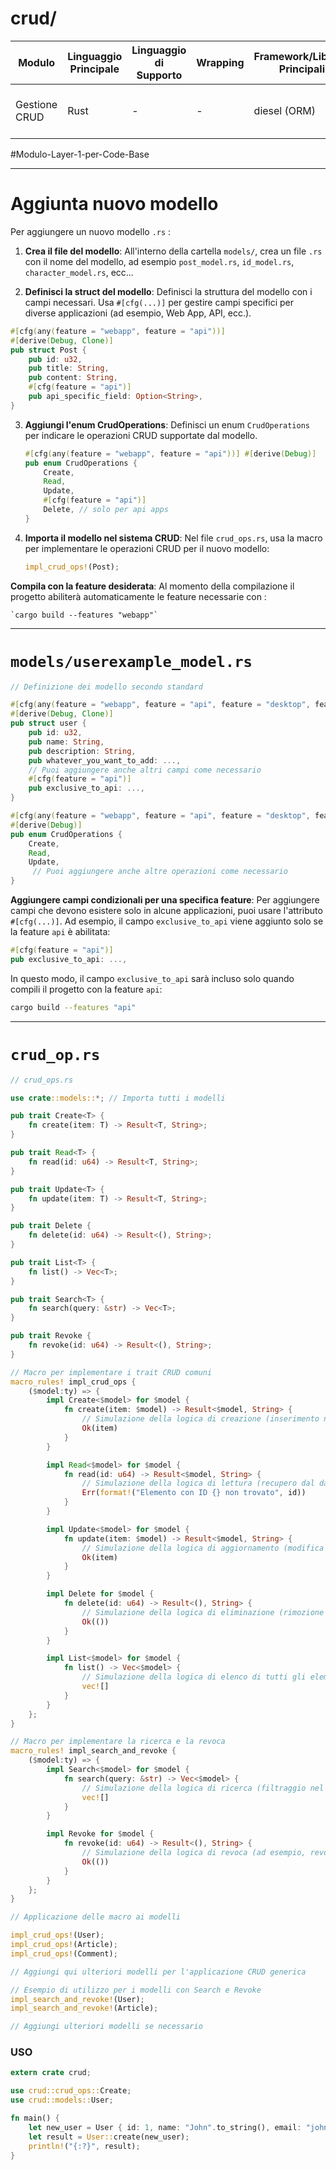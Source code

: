 # crud/

| Modulo        | Linguaggio Principale | Linguaggio di Supporto | Wrapping | Framework/Librerie Principali | Considerazioni per lo Sviluppo<br>                     |
| ------------- | --------------------- | ---------------------- | -------- | ----------------------------- | ------------------------------------------------------ |
| Gestione CRUD | Rust                  | -                      | -        | diesel (ORM)                  | Design pattern Repository, astrazione del database<br> |

#Modulo-Layer-1-per-Code-Base 

---
# Aggiunta nuovo modello

Per aggiungere un nuovo modello `.rs` :

1. **Crea il file del modello**: All'interno della cartella `models/`, crea un file `.rs` con il nome del modello, ad esempio `post_model.rs`, `id_model.rs`, `character_model.rs`, ecc... 
    
2. **Definisci la struct del modello**: Definisci la struttura del modello con i campi necessari. Usa `#[cfg(...)]` per gestire campi specifici per diverse applicazioni (ad esempio, Web App, API, ecc.).

```Rust
#[cfg(any(feature = "webapp", feature = "api"))]
#[derive(Debug, Clone)]
pub struct Post {
    pub id: u32,
    pub title: String,
    pub content: String,
    #[cfg(feature = "api")]
    pub api_specific_field: Option<String>,
}
```

3. **Aggiungi l'enum CrudOperations**: Definisci un enum `CrudOperations` per indicare le operazioni CRUD supportate dal modello.
    
    ```Rust
	#[cfg(any(feature = "webapp", feature = "api"))] #[derive(Debug)] 
	pub enum CrudOperations {
		Create,
		Read,
	    Update,
	    #[cfg(feature = "api")] 
	    Delete, // solo per api apps
	}
	```
    
4. **Importa il modello nel sistema CRUD**: Nel file `crud_ops.rs`, usa la macro per implementare le operazioni CRUD per il nuovo modello:

    ```Rust
	impl_crud_ops!(Post);
	```
    
    
**Compila con la feature desiderata**: Al momento della compilazione il progetto abiliterà automaticamente le feature necessarie con :
	
    `cargo build --features "webapp"`

---

# `models/userexample_model.rs`

```Rust
// Definizione dei modello secondo standard

#[cfg(any(feature = "webapp", feature = "api", feature = "desktop", feature = "automation", feature = "embedded"))]
#[derive(Debug, Clone)]
pub struct user {
    pub id: u32,
    pub name: String,
    pub description: String,
    pub whatever_you_want_to_add: ...,
    // Puoi aggiungere anche altri campi come necessario
    #[cfg(feature = "api")]
    pub exclusive_to_api: ...,
}

#[cfg(any(feature = "webapp", feature = "api", feature = "desktop", feature = "automation", feature = "embedded"))]
#[derive(Debug)]
pub enum CrudOperations {
    Create,
    Read,
    Update,
	 // Puoi aggiungere anche altre operazioni come necessario
}
```

**Aggiungere campi condizionali per una specifica feature**: Per aggiungere campi che devono esistere solo in alcune applicazioni, puoi usare l'attributo `#[cfg(...)]`. Ad esempio, il campo `exclusive_to_api` viene aggiunto solo se la feature `api` è abilitata:

```Rust
#[cfg(feature = "api")]
pub exclusive_to_api: ...,
```

In questo modo, il campo `exclusive_to_api` sarà incluso solo quando compili il progetto con la feature `api`:

```bash
cargo build --features "api"
```

---

# `crud_op.rs`

```Rust
// crud_ops.rs

use crate::models::*; // Importa tutti i modelli

pub trait Create<T> {
    fn create(item: T) -> Result<T, String>;
}

pub trait Read<T> {
    fn read(id: u64) -> Result<T, String>;
}

pub trait Update<T> {
    fn update(item: T) -> Result<T, String>;
}

pub trait Delete {
    fn delete(id: u64) -> Result<(), String>;
}

pub trait List<T> {
    fn list() -> Vec<T>;
}

pub trait Search<T> {
    fn search(query: &str) -> Vec<T>;
}

pub trait Revoke {
    fn revoke(id: u64) -> Result<(), String>;
}

// Macro per implementare i trait CRUD comuni
macro_rules! impl_crud_ops {
    ($model:ty) => {
        impl Create<$model> for $model {
            fn create(item: $model) -> Result<$model, String> {
                // Simulazione della logica di creazione (inserimento nel database) per ogni modello che implementa il trait con `match`statement
                Ok(item)
            }
        }

        impl Read<$model> for $model {
            fn read(id: u64) -> Result<$model, String> {
                // Simulazione della logica di lettura (recupero dal database) per ogni modello che implementa il trait con `match`statement
                Err(format!("Elemento con ID {} non trovato", id))
            }
        }

        impl Update<$model> for $model {
            fn update(item: $model) -> Result<$model, String> {
                // Simulazione della logica di aggiornamento (modifica nel database) per ogni modello che implementa il trait con `match`statement
                Ok(item)
            }
        }

        impl Delete for $model {
            fn delete(id: u64) -> Result<(), String> {
                // Simulazione della logica di eliminazione (rimozione dal database) per ogni modello che implementa il trait con `match`statement
                Ok(())
            }
        }

        impl List<$model> for $model {
            fn list() -> Vec<$model> {
                // Simulazione della logica di elenco di tutti gli elementi  per ogni modello che implementa il trait con `match`statement
                vec![]
            }
        }
    };
}

// Macro per implementare la ricerca e la revoca
macro_rules! impl_search_and_revoke {
    ($model:ty) => {
        impl Search<$model> for $model {
            fn search(query: &str) -> Vec<$model> {
                // Simulazione della logica di ricerca (filtraggio nel database) per ogni modello che implementa il trait con `match`statement
                vec![]
            }
        }

        impl Revoke for $model {
            fn revoke(id: u64) -> Result<(), String> {
                // Simulazione della logica di revoca (ad esempio, revoca token o permessi) per ogni modello che implementa il trait con `match`statement
                Ok(())
            }
        }
    };
}

// Applicazione delle macro ai modelli

impl_crud_ops!(User);
impl_crud_ops!(Article);
impl_crud_ops!(Comment);

// Aggiungi qui ulteriori modelli per l'applicazione CRUD generica

// Esempio di utilizzo per i modelli con Search e Revoke
impl_search_and_revoke!(User);
impl_search_and_revoke!(Article);

// Aggiungi ulteriori modelli se necessario

```

### USO

```Rust
extern crate crud;

use crud::crud_ops::Create;
use crud::models::User;

fn main() {
    let new_user = User { id: 1, name: "John".to_string(), email: "john@example.com".to_string() };
    let result = User::create(new_user);
    println!("{:?}", result);
}

```